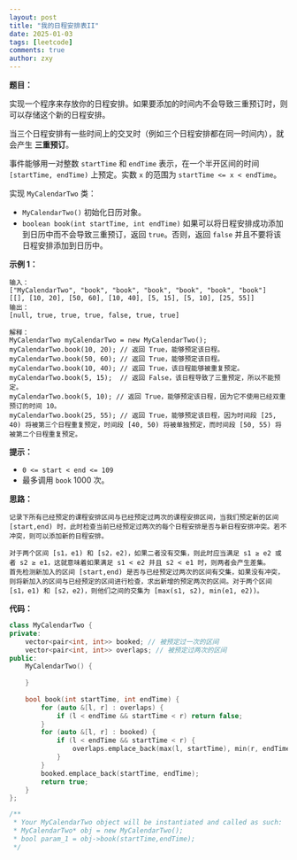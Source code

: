 ```yaml
---
layout: post
title: "我的日程安排表II"
date: 2025-01-03
tags: [leetcode]
comments: true
author: zxy
---
```


**题目：**

实现一个程序来存放你的日程安排。如果要添加的时间内不会导致三重预订时，则可以存储这个新的日程安排。

当三个日程安排有一些时间上的交叉时（例如三个日程安排都在同一时间内），就会产生 **三重预订**。

事件能够用一对整数 `startTime` 和 `endTime` 表示，在一个半开区间的时间 `[startTime, endTime)` 上预定。实数 `x` 的范围为 `startTime <= x < endTime`。

实现 `MyCalendarTwo` 类：

- `MyCalendarTwo()` 初始化日历对象。
- `boolean book(int startTime, int endTime)` 如果可以将日程安排成功添加到日历中而不会导致三重预订，返回 `true`。否则，返回 `false` 并且不要将该日程安排添加到日历中。

**示例 1：**

```
输入：
["MyCalendarTwo", "book", "book", "book", "book", "book", "book"]
[[], [10, 20], [50, 60], [10, 40], [5, 15], [5, 10], [25, 55]]
输出：
[null, true, true, true, false, true, true]

解释：
MyCalendarTwo myCalendarTwo = new MyCalendarTwo();
myCalendarTwo.book(10, 20); // 返回 True，能够预定该日程。
myCalendarTwo.book(50, 60); // 返回 True，能够预定该日程。
myCalendarTwo.book(10, 40); // 返回 True，该日程能够被重复预定。
myCalendarTwo.book(5, 15);  // 返回 False，该日程导致了三重预定，所以不能预定。
myCalendarTwo.book(5, 10); // 返回 True，能够预定该日程，因为它不使用已经双重预订的时间 10。
myCalendarTwo.book(25, 55); // 返回 True，能够预定该日程，因为时间段 [25, 40) 将被第三个日程重复预定，时间段 [40, 50) 将被单独预定，而时间段 [50, 55) 将被第二个日程重复预定。
```

**提示：**

- `0 <= start < end <= 109`
- 最多调用 `book` 1000 次。

**思路：**

```
记录下所有已经预定的课程安排区间与已经预定过两次的课程安排区间，当我们预定新的区间 [start,end) 时，此时检查当前已经预定过两次的每个日程安排是否与新日程安排冲突。若不冲突，则可以添加新的日程安排。

对于两个区间 [s1，e1) 和 [s2，e2)，如果二者没有交集，则此时应当满足 s1 ≥ e2 或者 s2 ≥ e1，这就意味着如果满足 s1 < e2 并且 s2 < e1 时，则两者会产生差集。
首先检测新加入的区间 [start,end) 是否与已经预定过两次的区间有交集，如果没有冲突，则将新加入的区间与已经预定的区间进行检查，求出新增的预定两次的区间。对于两个区间 [s1，e1) 和 [s2，e2)，则他们之间的交集为 [max(s1, s2), min(e1, e2))。
```

**代码：**

```cpp
class MyCalendarTwo {
private:
    vector<pair<int, int>> booked; // 被预定过一次的区间
    vector<pair<int, int>> overlaps; // 被预定过两次的区间
public:
    MyCalendarTwo() {
        
    }
    
    bool book(int startTime, int endTime) {
        for (auto &[l, r] : overlaps) {
            if (l < endTime && startTime < r) return false;
        }
        for (auto &[l, r] : booked) {
            if (l < endTime && startTime < r) {
                overlaps.emplace_back(max(l, startTime), min(r, endTime));
            }
        }
        booked.emplace_back(startTime, endTime);
        return true;
    }
};

/**
 * Your MyCalendarTwo object will be instantiated and called as such:
 * MyCalendarTwo* obj = new MyCalendarTwo();
 * bool param_1 = obj->book(startTime,endTime);
 */
```


